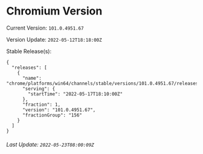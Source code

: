 # Chromium Version

Current Version: `101.0.4951.67`

Version Update: `2022-05-12T18:18:00Z`

Stable Release(s):
```
{
  "releases": [
    {
      "name": "chrome/platforms/win64/channels/stable/versions/101.0.4951.67/releases/1652811000",
      "serving": {
        "startTime": "2022-05-17T18:10:00Z"
      },
      "fraction": 1,
      "version": "101.0.4951.67",
      "fractionGroup": "156"
    }
  ]
}
```

###### Last Update: `2022-05-23T08:00:09Z`

